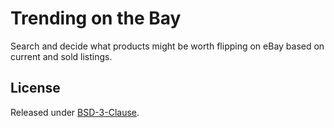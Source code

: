 # Trending on the Bay

Search and decide what products might be worth flipping
on eBay based on current and sold listings.

## License

Released under [BSD-3-Clause](./LICENSE).
